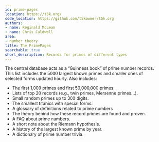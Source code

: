 ```yaml
---
id: prime-pages
location: https://t5k.org/
code_location: https://github.com/t5kowner/t5k.org
authors:
- name: Reginald McLean
- name: Chris Caldwell
area:
- number theory
title: The PrimePages
searchable: true
short_description: Records for primes of different types
---
```


The central database acts as a “Guinness book” of prime number records.   This list includes the 5000 largest known primes and smaller ones of selected forms updated hourly.  Also includes:

* The first 1,000 primes and first 50,000,000 primes.
* Lists of top 20 records (e.g., twin primes, Mersenne primes...).
* Small random primes up to 300 digits.
* The smallest titanics with special forms.
* A glossary of definitions related to prime numbers
* The theory behind how these record primes are found and proven.
* A FAQ about prime numbers.
* A short note about the Riemann hypothesis.
* A history of the largest known prime by year.
* A dictionary of prime number trivia.